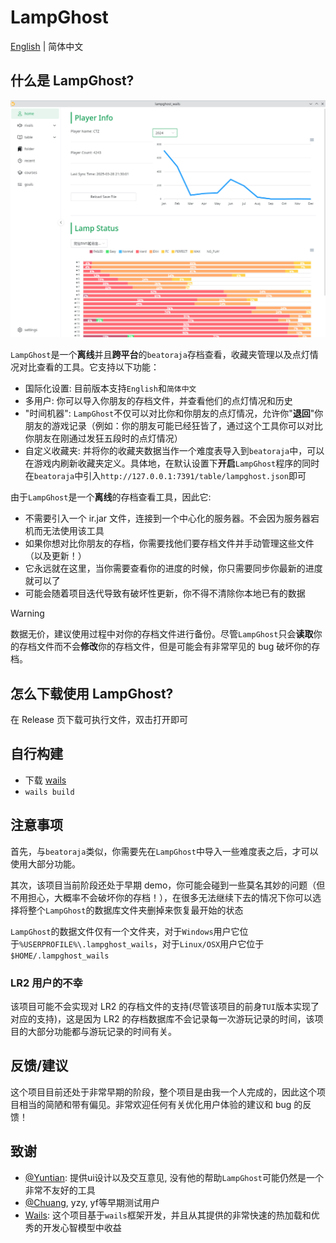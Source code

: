 # LampGhost

[English](./README.md) | 简体中文

## 什么是 LampGhost?

![showcase](./doc/showcase.png)

`LampGhost`是一个**离线**并且**跨平台**的`beatoraja`存档查看，收藏夹管理以及点灯情况对比查看的工具。它支持以下功能：

- 国际化设置: 目前版本支持`English`和`简体中文`
- 多用户: 你可以导入你朋友的存档文件，并查看他们的点灯情况和历史
- "时间机器": `LampGhost`不仅可以对比你和你朋友的点灯情况，允许你"**退回**"你朋友的游戏记录（例如：你的朋友可能已经狂皆了，通过这个工具你可以对比你朋友在刚通过发狂五段时的点灯情况）
- 自定义收藏夹: 并将你的收藏夹数据当作一个难度表导入到`beatoraja`中，可以在游戏内刷新收藏夹定义。具体地，在默认设置下**开启**`LampGhost`程序的同时在`beatoraja`中引入`http://127.0.0.1:7391/table/lampghost.json`即可

由于`LampGhost`是一个**离线**的存档查看工具，因此它:

- 不需要引入一个 ir.jar 文件，连接到一个中心化的服务器。不会因为服务器宕机而无法使用该工具
- 如果你想对比你朋友的存档，你需要找他们要存档文件并手动管理这些文件（以及更新！）
- 它永远就在这里，当你需要查看你的进度的时候，你只需要同步你最新的进度就可以了
- 可能会随着项目迭代导致有破坏性更新，你不得不清除你本地已有的数据

> [!warning]
>
> 数据无价，建议使用过程中对你的存档文件进行备份。尽管`LampGhost`只会**读取**你的存档文件而不会**修改**你的存档文件，但是可能会有非常罕见的 bug 破坏你的存档。

## 怎么下载使用 LampGhost?

在 Release 页下载可执行文件，双击打开即可

## 自行构建

- 下载 [wails](https://github.com/wailsapp/wails)
- `wails build`

## 注意事项

首先，与`beatoraja`类似，你需要先在`LampGhost`中导入一些难度表之后，才可以使用大部分功能。

其次，该项目当前阶段还处于早期 demo，你可能会碰到一些莫名其妙的问题（但不用担心，大概率不会破坏你的存档！），在很多无法继续下去的情况下你可以选择将整个`LampGhost`的数据库文件夹删掉来恢复最开始的状态

`LampGhost`的数据文件仅有一个文件夹，对于`Windows`用户它位于`%USERPROFILE%\.lampghost_wails`，对于`Linux/OSX`用户它位于`$HOME/.lampghost_wails`

### LR2 用户的不幸

该项目可能不会实现对 LR2 的存档文件的支持(尽管该项目的前身`TUI`版本实现了对应的支持)，这是因为 LR2 的存档数据库不会记录每一次游玩记录的时间，该项目的大部分功能都与游玩记录的时间有关。

## 反馈/建议

这个项目目前还处于非常早期的阶段，整个项目是由我一个人完成的，因此这个项目相当的简陋和带有偏见。非常欢迎任何有关优化用户体验的建议和 bug 的反馈！

## 致谢

- [@Yuntian](https://www.github.com/Yuntian52s): 提供ui设计以及交互意见, 没有他的帮助`LampGhost`可能仍然是一个非常不友好的工具
- [@Chuang](https://github.com/chuang1213), yzy, yf等早期测试用户
- [Wails](https://github.com/wailsapp/wails): 这个项目基于`wails`框架开发，并且从其提供的非常快速的热加载和优秀的开发心智模型中收益
